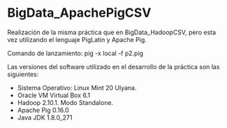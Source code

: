 # BigData_ApachePigCSV
Realización de la misma práctica que en BigData_HadoopCSV, pero esta vez utilizando el lenguaje PigLatin y Apache Pig.

Comando de lanzamiento: pig -x local -f p2.pig

Las versiones del software utilizado en el desarrollo de la práctica son las siguientes:

- Sistema Operativo: Linux Mint 20 Ulyana.
- Oracle VM Virtual Box 6.1
- Hadoop 2.10.1. Modo Standalone.
- Apache Pig 0.16.0
- Java JDK 1.8.0_271

